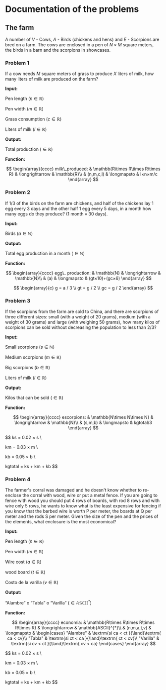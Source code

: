 # Documentation of the problems

## The farm

A number of $V$ - Cows, $A$ - Birds (chickens and hens) and $E$ - Scorpions are bred on a farm. The cows are enclosed in a pen of $N × M$ square meters, the birds in a barn and the scorpions in showcases.

### Problem 1

If a cow needs $M$ square meters of grass to produce $X$ liters of milk, how many liters of milk are produced on the farm?

**Input:**

Pen length $(n \in\mathbb{R})$

Pen width $(m \in\mathbb{R})$

Grass consumption $(c \in\mathbb{R})$

Liters of milk $(l \in\mathbb{R})$

**Output:**

Total production $(\in\mathbb{R})$

**Function:**

$$
\begin{array}{cccc}
milk\_produced: & \mathbb{R\times R\times R\times R} & \longrightarrow & \mathbb{R}\\
& (n,m,c,l) & \longmapsto & l×n×m/c
\end{array}
$$

### Problem 2

If 1/3 of the birds on the farm are chickens, and half of the chickens lay 1 egg every 3 days and the other half 1 egg every 5 days, in a month how many eggs do they produce? (1 month ≡ 30 days).

**Input:**

Birds $(a \in\mathbb{N})$

**Output:**

Total egg production in a month $(\in\mathbb{N})$

**Function:**

$$
\begin{array}{cccc}
egg\_ production: & \mathbb{N} & \longrightarrow & \mathbb{N}\\
& (a) & \longmapsto & (gt×10)+(gc×6)
\end{array}
$$

$$
\begin{array}{c}
g = a / 3 \\ gt = g / 2 \\ gc = g / 2
\end{array}
$$

### Problem 3

If the scorpions from the farm are sold to China, and there are scorpions of three different sizes: small (with a weight of 20 grams), medium (with a weight of 30 grams) and large (with weighing 50 grams), how many kilos of scorpions can be sold without decreasing the population to less than 2/3?

**Input:**

Small scorpions $(s \in\mathbb{N})$

Medium scorpions $(m \in\mathbb{R})$

Big scorpions $(b \in\mathbb{R})$

Liters of milk $(l \in\mathbb{R})$

**Output:**

Kilos that can be sold $(\in\mathbb{R})$

**Function:**

$$
\begin{array}{cccc}
escorpions: & \mathbb{N\times N\times N} & \longrightarrow & \mathbb{N}\\
& (s,m,b) & \longmapsto & kgtotal/3
\end{array}
$$

$$
ks = 0.02 × s \\

km = 0.03 × m \\

kb = 0.05 × b \\

kgtotal = ks + km + kb
$$

### Problem 4

The farmer's corral was damaged and he doesn't know whether to re-enclose the corral with wood, wire or put a metal fence. If you are going to fence with wood you should put 4 rows of boards, with rod 8 rows and with wire only 5 rows, he wants to know what is the least expensive for fencing if you know that the barbed wire is worth P per meter, the boards at Q per meter and the rods S per meter. Given the size of the pen and the prices of the elements, what enclosure is the most economical?

**Input:**

Pen length $(n \in\mathbb{R})$

Pen width $(m \in\mathbb{R})$

Wire cost $(a \in\mathbb{R})$

wood board $(t \in\mathbb{R})$

Costo de la varilla $(v \in\mathbb{R})$

**Output:**

“Alambre” o “Tabla” o “Varilla” $(\in\mathbb{ASCII}^{*})$

**Function:**

$$
\begin{array}{cccc}
economia: & \mathbb{R\times R\times R\times R\times R} & \longrightarrow & \mathbb{ASCII}^{*}\\
 & (n,m,a,t,v) & \longmapsto & \begin{cases}
"Alambre" & \textrm{si ca < ct }{\land}\textrm{ ca < cv}\\
"Tabla"  & \textrm{si ct < ca }{\land}\textrm{ ct < cv}\\
"Varilla" & \textrm{si cv < ct }{\land}\textrm{ cv < ca}
\end{cases}
\end{array}
$$

$$
ks = 0.02 × s \\

km = 0.03 × m \\

kb = 0.05 × b \\

kgtotal = ks + km + kb
$$
